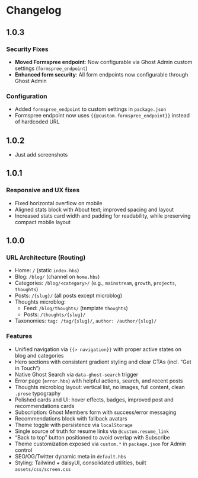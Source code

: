 # Changelog

## 1.0.3

### Security Fixes
- **Moved Formspree endpoint**: Now configurable via Ghost Admin custom settings (`formspree_endpoint`)
- **Enhanced form security**: All form endpoints now configurable through Ghost Admin

### Configuration
- Added `formspree_endpoint` to custom settings in `package.json`
- Formspree endpoint now uses `{{@custom.formspree_endpoint}}` instead of hardcoded URL

## 1.0.2

- Just add screenshots

## 1.0.1

### Responsive and UX fixes
- Fixed horizontal overflow on mobile
- Aligned stats block with About text; improved spacing and layout
- Increased stats card width and padding for readability, while preserving compact mobile layout

## 1.0.0

### URL Architecture (Routing)
- Home: `/` (static `index.hbs`)
- Blog: `/blog/` (channel on `home.hbs`)
- Categories: `/blog/<category>/` (e.g., `mainstream`, `growth`, `projects`, `thoughts`)
- Posts: `/{slug}/` (all posts except microblog)
- Thoughts microblog:
  - Feed: `/blog/thoughts/` (template `thoughts`)
  - Posts: `/thoughts/{slug}/`
- Taxonomies: `tag: /tag/{slug}/`, `author: /author/{slug}/`

### Features
- Unified navigation via `{{> navigation}}` with proper active states on blog and categories
- Hero sections with consistent gradient styling and clear CTAs (incl. “Get in Touch”)
- Native Ghost Search via `data-ghost-search` trigger
- Error page (`error.hbs`) with helpful actions, search, and recent posts
- Thoughts microblog layout: vertical list, no images, full content, clean `.prose` typography
- Polished cards and UI: hover effects, badges, improved post and recommendations cards
- Subscription: Ghost Members form with success/error messaging
- Recommendations block with fallback avatars
- Theme toggle with persistence via `localStorage`
- Single source of truth for resume links via `@custom.resume_link`
- “Back to top” button positioned to avoid overlap with Subscribe
- Theme customization exposed via `custom.*` in `package.json` for Admin control
- SEO/OG/Twitter dynamic meta in `default.hbs`
- Styling: Tailwind + daisyUI, consolidated utilities, built `assets/css/screen.css`